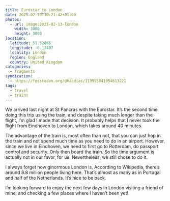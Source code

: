 ```yaml
---
title: Eurostar to London
date: 2025-02-13T10:21:42+01:00
photos:
  - url: image:2025-02-13-london
    width: 3000
    height: 3000
location:
  latitude: 51.52866
  longitude: -0.13407
  locality: London
  region: England
  country: United Kingdom
categories:
  - fragments
syndication:
  - https://fosstodon.org/@hacdias/113995841954613221
tags:
  - travel
  - trains
---
```


We arrived last night at St Pancras with the Eurostar. It’s the second time doing this trip using the train, and despite taking much longer than the flight, I’m glad I made that decision. It probably helps that I never took the flight from Eindhoven to London, which takes around 40 minutes.

The advantage of the train is, most often than not, that you can just hop in the train and not spend much time as you need to do in an airport. However, since we live in Eindhoven, we need to first go to Rotterdam, do passport control and security. Only then board the train. So the time argument is actually not in our favor, for us. Nevertheless, we still chose to do it.

I always forget how ginormous London is. According to Wikipedia, there’s around 8.8 million people living here. That’s almost as many as in Portugal and half of the Netherlands. It’s nice to be back. 

I’m looking forward to enjoy the next few days in London visiting a friend of mine, and checking a few places where I haven’t been yet!
